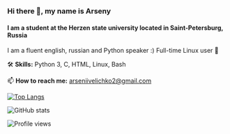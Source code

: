 ### Hi there 👋, my name is Arseny
#### I am a student at the Herzen state university located in Saint-Petersburg, Russia
I am a fluent english, russian and Python speaker :) 
Full-time Linux user 🐧

🛠️ **Skills:** Python 3, C, HTML, Linux, Bash

📫 **How to reach me:** arseniivelichko2@gmail.com  

[![Top Langs](https://github-readme-stats.vercel.app/api/top-langs/?username=arseniiarsenii)](https://github.com/anuraghazra/github-readme-stats)

![GitHub stats](https://github-readme-stats.vercel.app/api?username=arseniiarsenii&show_icons=true&count_private=true)  

![Profile views](https://gpvc.arturio.dev/arseniiarsenii)  
